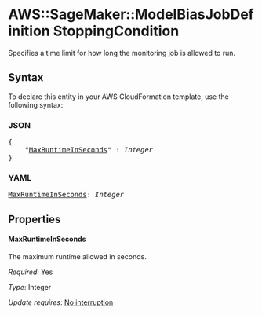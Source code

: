 # AWS::SageMaker::ModelBiasJobDefinition StoppingCondition

Specifies a time limit for how long the monitoring job is allowed to run.

## Syntax

To declare this entity in your AWS CloudFormation template, use the following syntax:

### JSON

<pre>
{
    "<a href="#maxruntimeinseconds" title="MaxRuntimeInSeconds">MaxRuntimeInSeconds</a>" : <i>Integer</i>
}
</pre>

### YAML

<pre>
<a href="#maxruntimeinseconds" title="MaxRuntimeInSeconds">MaxRuntimeInSeconds</a>: <i>Integer</i>
</pre>

## Properties

#### MaxRuntimeInSeconds

The maximum runtime allowed in seconds.

_Required_: Yes

_Type_: Integer

_Update requires_: [No interruption](https://docs.aws.amazon.com/AWSCloudFormation/latest/UserGuide/using-cfn-updating-stacks-update-behaviors.html#update-no-interrupt)

